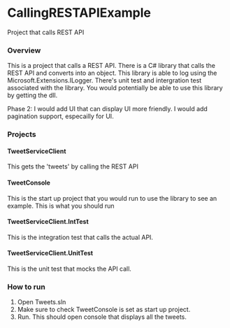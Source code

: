 # CallingRESTAPIExample
Project that calls REST API

### Overview
This is a project that calls a REST API.
There is a C# library that calls the REST API and converts into an object. 
This library is able to log using the Microsoft.Extensions.ILogger.
There's unit test and intergration test associated with the library. 
You would potentially be able to use this library by getting the dll.

Phase 2: I would add UI that can display UI more friendly.
I would add pagination support, especailly for UI.

### Projects 
#### TweetServiceClient
This gets the 'tweets' by calling the REST API

#### TweetConsole
This is the start up project that you would run to use the library to see an example.
This is what you should run

#### TweetServiceClient.IntTest
This is the integration test that calls the actual API.

#### TweetServiceClient.UnitTest
This is the unit test that mocks the API call.

### How to run
1. Open Tweets.sln
2. Make sure to check TweetConsole is set as start up project.
3. Run. This should open console that displays all the tweets.
